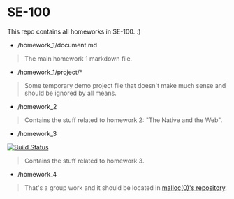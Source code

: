# SE-100

This repo contains all homeworks in SE-100. :)

 * /homework_1/document.md

> The main homework 1 markdown file.

* /homework_1/project/*

> Some temporary demo project file that doesn't make much sense and should be ignored by all means.


* /homework_2

> Contains the stuff related to homework 2: "The Native and the Web".

* /homework_3 

[![Build Status](https://travis-ci.com/yuetsin/SE-100.svg?branch=master)](https://travis-ci.com/yuetsin/SE-100)

> Contains the stuff related to homework 3.

* /homework_4

> That's a group work and it should be located in [malloc(0)'s repository](https://github.com/malloc-0/SketchMind).
